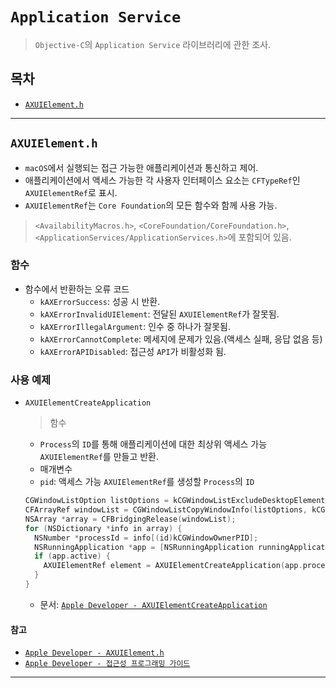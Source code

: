 # `Application Service`

> `Objective-C`의 `Application Service` 라이브러리에 관한 조사.

## 목차

- [`AXUIElement.h`](#axuielementh)

---

## `AXUIElement.h`

- `macOS`에서 실행되는 접근 가능한 애플리케이션과 통신하고 제어.
- 애플리케이션에서 액세스 가능한 각 사용자 인터페이스 요소는 `CFTypeRef`인 `AXUIElementRef`로 표시.
- `AXUIElementRef`는 `Core Foundation`의 모든 함수와 함께 사용 가능.

> `<AvailabilityMacros.h>`, `<CoreFoundation/CoreFoundation.h>`, `<ApplicationServices/ApplicationServices.h>`에 포함되어 있음.

### 함수

- 함수에서 반환하는 오류 코드
  - `kAXErrorSuccess`: 성공 시 반환.
  - `kAXErrorInvalidUIElement`: 전달된 `AXUIElementRef`가 잘못됨.
  - `kAXErrorIllegalArgument`: 인수 중 하나가 잘못됨.
  - `kAXErrorCannotComplete`: 메세지에 문제가 있음.(액세스 실패, 응답 없음 등)
  - `kAXErrorAPIDisabled`: 접근성 `API`가 비활성화 됨.

### 사용 예제

- `AXUIElementCreateApplication`

  > 함수

  - `Process`의 `ID`를 통해 애플리케이션에 대한 최상위 액세스 가능 `AXUIElementRef`를 만들고 반환.
  - 매개변수
  - `pid`: 액세스 가능 `AXUIElementRef`를 생성할 `Process`의 `ID`

  ```objective-c
  CGWindowListOption listOptions = kCGWindowListExcludeDesktopElements;
  CFArrayRef windowList = CGWindowListCopyWindowInfo(listOptions, kCGNullWindowID);
  NSArray *array = CFBridgingRelease(windowList);
  for (NSDictionary *info in array) {
    NSNumber *processId = info[(id)kCGWindowOwnerPID];
    NSRunningApplication *app = [NSRunningApplication runningApplicationWithProcessIdentifier:[processId intValue]];
    if (app.active) {
      AXUIElementRef element = AXUIElementCreateApplication(app.processIdentifier);
    }
  }
  ```

  - 문서: [`Apple Developer - AXUIElementCreateApplication`](https://developer.apple.com/documentation/applicationservices/1459374-axuielementcreateapplication?language=objc)

#### 참고

- [`Apple Developer - AXUIElement.h`](https://developer.apple.com/documentation/applicationservices/axuielement_h?language=objc)
- [`Apple Developer - 접근성 프로그래밍 가이드`](https://developer.apple.com/library/archive/documentation/Accessibility/Conceptual/AccessibilityMacOSX/index.html#//apple_ref/doc/uid/TP40001078)

---
